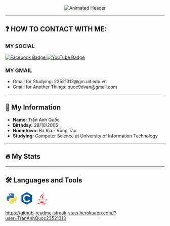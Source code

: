 <div id="header" align="center">
  <img src="https://media.giphy.com/media/KyIaRm6jYlAGyJ86zH/giphy-downsized.gif" width="500" alt="Animated Header"/>
</div>

<hr/>

<section>
  <h2>❓ HOW TO CONTACT WITH ME:</h2>

  <h3>MY SOCIAL</h3>
  <div id="badges" align="left">
    <a href="https://www.facebook.com/profile.php?id=100030206527942">
      <img src="https://img.shields.io/badge/FaceBook-blue?style=for-the-badge&logo=Facebook&logoColor=white" alt="Facebook Badge"/>
    </a>
    <a href="https://www.youtube.com/channel/UCkL-qp-HShh4lLkcrm-Ur6g">
      <img src="https://img.shields.io/badge/YouTube-red?style=for-the-badge&logo=youtube&logoColor=white" alt="YouTube Badge"/>
    </a>
  </div>

  <h3>MY GMAIL</h3>
  <ul>
    <li>Gmail for Studying: 23521313@gm.uit.edu.vn</li>
    <li>Gmail for Another Things: quoc9dvan@gmail.com</li>
  </ul>
</section>

<hr/>

<section>
  <h2>🚀 My Information</h2>
  <ul>
    <li><strong>Name:</strong> Trần Anh Quốc</li>
    <li><strong>Birthday:</strong> 29/10/2005</li>
    <li><strong>Hometown:</strong> Bà Rịa - Vũng Tàu</li>
    <li><strong>Studying:</strong> Computer Science at University of Information Technology</li>
  </ul>
</section>

<hr/>

<section>
  <h2>🔥 My Stats</h2>
  <a href="https://git.io/streak-stats">
  </a>
</section>

<hr/>

<section>
  <h2>🛠 Languages and Tools</h2>
  <div>
    <img src="https://github.com/devicons/devicon/blob/master/icons/python/python-original.svg" title="Python" alt="Python" width="40" height="40"/>&nbsp;
    <img src="https://github.com/devicons/devicon/blob/master/icons/c/c-plain.svg" title="C" alt="C" width="40" height="40"/>&nbsp;
    <img src="https://github.com/devicons/devicon/blob/master/icons/java/java-plain.svg" title="Java" alt="Java" width="40" height="40"/>&nbsp;
  </div>
</section>

https://github-readme-streak-stats.herokuapp.com/?user=TranAnhQuoc23521313
